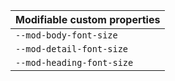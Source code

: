 | Modifiable custom properties |
| ---------------------------- |
| `--mod-body-font-size`       |
| `--mod-detail-font-size`     |
| `--mod-heading-font-size`    |
